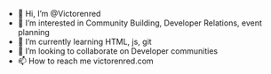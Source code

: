 - 👋 Hi, I’m @Victorenred
- 👀 I’m interested in Community Building, Developer Relations, event planning
- 🌱 I’m currently learning HTML, js, git
- 💞️ I’m looking to collaborate on Developer communities
- 📫 How to reach me victorenred.com

<!---
Victorenred/Victorenred is a ✨ special ✨ repository because its `README.md` (this file) appears on your GitHub profile.
You can click the Preview link to take a look at your changes.
--->
